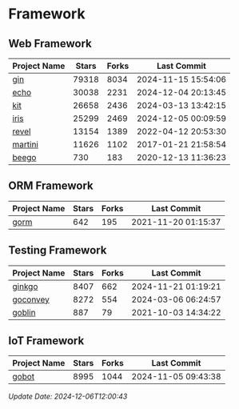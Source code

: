 # Framework

## Web Framework
| Project Name | Stars | Forks | Last Commit |
| ------------ | ----- | ----- | ----------- |
| [gin](https://github.com/gin-gonic/gin) | 79318 | 8034 | 2024-11-15 15:54:06 |
| [echo](https://github.com/labstack/echo) | 30038 | 2231 | 2024-12-04 20:13:45 |
| [kit](https://github.com/go-kit/kit) | 26658 | 2436 | 2024-03-13 13:42:15 |
| [iris](https://github.com/kataras/iris) | 25299 | 2469 | 2024-12-05 00:09:59 |
| [revel](https://github.com/revel/revel) | 13154 | 1389 | 2022-04-12 20:53:30 |
| [martini](https://github.com/go-martini/martini) | 11626 | 1102 | 2017-01-21 21:58:54 |
| [beego](https://github.com/astaxie/beego) | 730 | 183 | 2020-12-13 11:36:23 |

## ORM Framework
| Project Name | Stars | Forks | Last Commit |
| ------------ | ----- | ----- | ----------- |
| [gorm](https://github.com/jinzhu/gorm) | 642 | 195 | 2021-11-20 01:15:37 |

## Testing Framework
| Project Name | Stars | Forks | Last Commit |
| ------------ | ----- | ----- | ----------- |
| [ginkgo](https://github.com/onsi/ginkgo) | 8407 | 662 | 2024-11-21 01:19:21 |
| [goconvey](https://github.com/smartystreets/goconvey) | 8272 | 554 | 2024-03-06 06:24:57 |
| [goblin](https://github.com/franela/goblin) | 887 | 79 | 2021-10-03 14:34:22 |

## IoT Framework
| Project Name | Stars | Forks | Last Commit |
| ------------ | ----- | ----- | ----------- |
| [gobot](https://github.com/hybridgroup/gobot) | 8995 | 1044 | 2024-11-05 09:43:38 |

*Update Date: 2024-12-06T12:00:43*